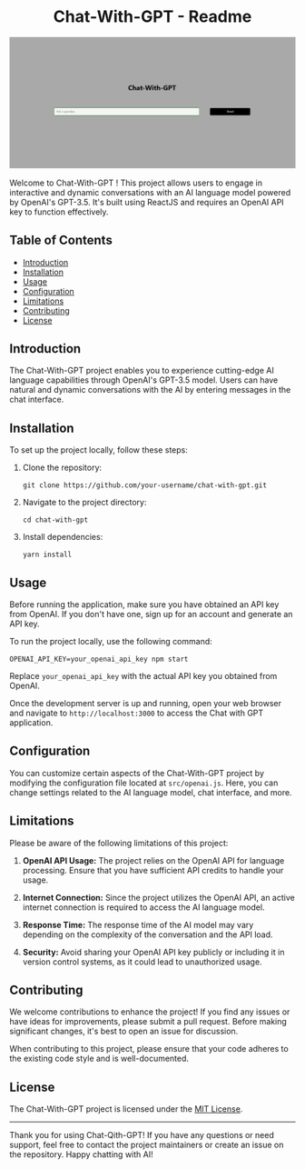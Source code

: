 <h1 align="center">Chat-With-GPT - Readme</h1>

![Chat-With-GPT](demo.png)

Welcome to Chat-With-GPT ! This project allows users to engage in interactive and dynamic conversations with an AI language model powered by OpenAI's GPT-3.5. It's built using ReactJS and requires an OpenAI API key to function effectively.

## Table of Contents
- [Introduction](#introduction)
- [Installation](#installation)
- [Usage](#usage)
- [Configuration](#configuration)
- [Limitations](#limitations)
- [Contributing](#contributing)
- [License](#license)

## Introduction
The Chat-With-GPT project enables you to experience cutting-edge AI language capabilities through OpenAI's GPT-3.5 model. Users can have natural and dynamic conversations with the AI by entering messages in the chat interface.

## Installation
To set up the project locally, follow these steps:

1. Clone the repository: 
   ```
   git clone https://github.com/your-username/chat-with-gpt.git
   ```

2. Navigate to the project directory:
   ```
   cd chat-with-gpt
   ```

3. Install dependencies:
   ```
   yarn install
   ```

## Usage
Before running the application, make sure you have obtained an API key from OpenAI. If you don't have one, sign up for an account and generate an API key.

To run the project locally, use the following command:
```
OPENAI_API_KEY=your_openai_api_key npm start
```
Replace `your_openai_api_key` with the actual API key you obtained from OpenAI.

Once the development server is up and running, open your web browser and navigate to `http://localhost:3000` to access the Chat with GPT application.

## Configuration
You can customize certain aspects of the Chat-With-GPT project by modifying the configuration file located at `src/openai.js`. Here, you can change settings related to the AI language model, chat interface, and more.

## Limitations
Please be aware of the following limitations of this project:

1. **OpenAI API Usage:** The project relies on the OpenAI API for language processing. Ensure that you have sufficient API credits to handle your usage.

2. **Internet Connection:** Since the project utilizes the OpenAI API, an active internet connection is required to access the AI language model.

3. **Response Time:** The response time of the AI model may vary depending on the complexity of the conversation and the API load.

4. **Security:** Avoid sharing your OpenAI API key publicly or including it in version control systems, as it could lead to unauthorized usage.

## Contributing
We welcome contributions to enhance the project! If you find any issues or have ideas for improvements, please submit a pull request. Before making significant changes, it's best to open an issue for discussion.

When contributing to this project, please ensure that your code adheres to the existing code style and is well-documented.

## License
The Chat-With-GPT project is licensed under the [MIT License](LICENSE).

---

Thank you for using Chat-Qith-GPT! If you have any questions or need support, feel free to contact the project maintainers or create an issue on the repository. Happy chatting with AI!
